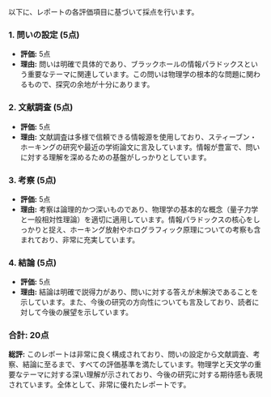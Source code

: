 以下に、レポートの各評価項目に基づいて採点を行います。

### 1. 問いの設定 (5点)
- **評価:** 5点
- **理由:** 問いは明確で具体的であり、ブラックホールの情報パラドックスという重要なテーマに関連しています。この問いは物理学の根本的な問題に関わるもので、探究の余地が十分にあります。

### 2. 文献調査 (5点)
- **評価:** 5点
- **理由:** 文献調査は多様で信頼できる情報源を使用しており、スティーブン・ホーキングの研究や最近の学術論文に言及しています。情報が豊富で、問いに対する理解を深めるための基盤がしっかりとしています。

### 3. 考察 (5点)
- **評価:** 5点
- **理由:** 考察は論理的かつ深いものであり、物理学の基本的な概念（量子力学と一般相対性理論）を適切に適用しています。情報パラドックスの核心をしっかりと捉え、ホーキング放射やホログラフィック原理についての考察も含まれており、非常に充実しています。

### 4. 結論 (5点)
- **評価:** 5点
- **理由:** 結論は明確で説得力があり、問いに対する答えが未解決であることを示しています。また、今後の研究の方向性についても言及しており、読者に対して今後の展望を示しています。

### 合計: 20点

**総評:** 
このレポートは非常に良く構成されており、問いの設定から文献調査、考察、結論に至るまで、すべての評価基準を満たしています。物理学と天文学の重要なテーマに対する深い理解が示されており、今後の研究に対する期待感も表現されています。全体として、非常に優れたレポートです。